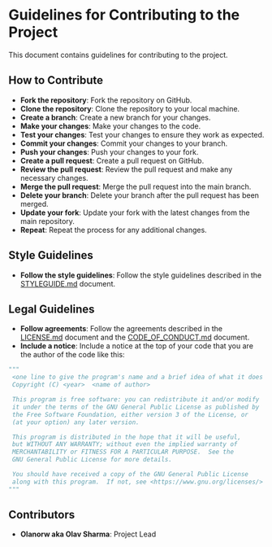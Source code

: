 # Guidelines for Contributing to the Project
This document contains guidelines for contributing to the project.

## How to Contribute
- **Fork the repository**: Fork the repository on GitHub.
- **Clone the repository**: Clone the repository to your local machine.
- **Create a branch**: Create a new branch for your changes.
- **Make your changes**: Make your changes to the code.
- **Test your changes**: Test your changes to ensure they work as expected.
- **Commit your changes**: Commit your changes to your branch.
- **Push your changes**: Push your changes to your fork.
- **Create a pull request**: Create a pull request on GitHub.
- **Review the pull request**: Review the pull request and make any necessary changes.
- **Merge the pull request**: Merge the pull request into the main branch.
- **Delete your branch**: Delete your branch after the pull request has been merged.
- **Update your fork**: Update your fork with the latest changes from the main repository.
- **Repeat**: Repeat the process for any additional changes.

## Style Guidelines
- **Follow the style guidelines**: Follow the style guidelines described in the [STYLEGUIDE.md](./STYLEGUIDE.md) document.

## Legal Guidelines
- **Follow agreements**: Follow the agreements described in the [LICENSE.md](./LICENSE.md) document and the [CODE_OF_CONDUCT.md](./CODE_OF_CONDUCT.md) document.
- **Include a notice**: Include a notice at the top of your code that you are the author of the code like this:
```python
"""
 <one line to give the program's name and a brief idea of what it does
 Copyright (C) <year>  <name of author>

 This program is free software: you can redistribute it and/or modify
 it under the terms of the GNU General Public License as published by
 the Free Software Foundation, either version 3 of the License, or
 (at your option) any later version.

 This program is distributed in the hope that it will be useful,
 but WITHOUT ANY WARRANTY; without even the implied warranty of
 MERCHANTABILITY or FITNESS FOR A PARTICULAR PURPOSE.  See the
 GNU General Public License for more details.

 You should have received a copy of the GNU General Public License
 along with this program.  If not, see <https://www.gnu.org/licenses/>
"""
```

## Contributors
- **Olanorw aka Olav Sharma**: Project Lead